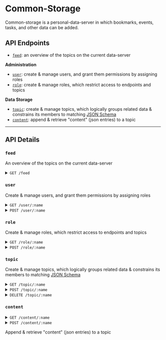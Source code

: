 # Common-Storage

Common-storage is a personal-data-server in which bookmarks, events, tasks, and
other data can be added.

## API Endpoints

- [`feed`](#/feed): an overview of the topics on the current data-server

**Administration**

- [`user`](#/user): create & manage users, and grant them permissions by
  assigning roles
- [`role`](#/role): create & manage roles, which restrict access to endpoints
  and topics

**Data Storage**

- [`topic`](#/topic): create & manage topics, which logically groups related
  data & constrains its members to matching
  [JSON Schema](https://json-schema.org/)
- [`content`](#/content): append & retrieve "content" (json entries) to a topic

---

## API Details

### `feed`

An overview of the topics on the current data-server

<details>
  <summary><code>GET /feed</code> </summary>

Returns a description provided by the server, and a list of topics & associated
statistics

**Parameters**

None

**Body**

```json
{
	description,
	title,
	version,
	topics: [{
		topic: {
			name,
			description,
			created
		},
		stats: {
			count,
			lastUpdated
		}
	}]
}
```

</details>

### `user`

Create & manage users, and grant them permissions by assigning roles

<details>
  <summary><code>GET /user/:name</code> </summary>

**Parameters**

**Body**

</details>

<details>
  <summary><code>POST /user/:name</code> </summary>
</details>

### `role`

Create & manage roles, which restrict access to endpoints and topics

<details>
  <summary><code>GET /role/:name</code> </summary>

**Parameters**

**Body**

```json
```

</details>

<details>
  <summary><code>POST /role/:name</code> </summary>

**Parameters**

**Body**

```json
```

</details>

### `topic`

Create & manage topics, which logically groups related data & constrains its
members to matching [JSON Schema](https://json-schema.org/)

<details>
  <summary><code>GET /topic/:name</code> </summary>

**Parameters**

**Body**

```json
```

</details>

<details>
  <summary><code>POST /topic/:name</code> </summary>

**Parameters**

**Body**

```json
```

</details>

<details>
  <summary><code>DELETE /topic/:name</code> </summary>

**Parameters**

**Body**

```json
```

</details>

### `content`

<details>
  <summary><code>GET /content/:name</code> </summary>

**Parameters**

**Body**

```json
```

</details>

<details>
  <summary><code>POST /content/:name</code> </summary>

**Parameters**

**Body**

```json
```

</details>

Append & retrieve "content" (json entries) to a topic
